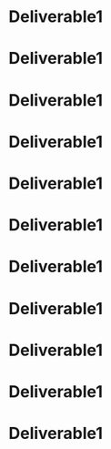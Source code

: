 # Deliverable1
# Deliverable1
# Deliverable1
# Deliverable1
# Deliverable1
# Deliverable1
# Deliverable1
# Deliverable1
# Deliverable1
# Deliverable1
# Deliverable1
